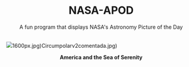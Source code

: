 <div align="center">
  <h1>
    NASA-APOD
  </h1>
</div>
  
<div align="center">
  A fun program that displays NASA's Astronomy Picture of the Day
</div>

<br>

![](https://apod.nasa.gov/apod/image/2401/22466-22467anaVantuyne.jpg)1600px.jpg)Circumpolarv2comentada.jpg)

<p align = "center">
  <b>America and the Sea of Serenity</b>
</p>
